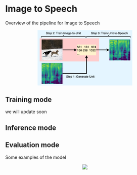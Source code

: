 # Image to Speech
Overview of the pipeline for Image to Speech
<p align="center">
<img src="resource/Overview.png" width="300", class="center", >
</p>

## Training mode
we will update soon

## Inference mode

## Evaluation mode
Some examples of the model
<p align="center">
<img src="resource/ExampleI2S_Cap.png">
</p>
